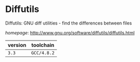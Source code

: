 # Diffutils

Diffutils: GNU diff utilities - find the differences between files

*homepage*: <http://www.gnu.org/software/diffutils/diffutils.html>

version | toolchain
--------|----------
``3.3`` | ``GCC/4.8.2``

